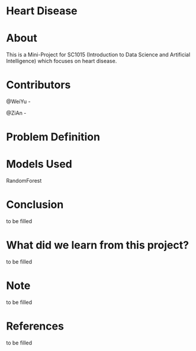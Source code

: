 # Heart Disease

# About

This is a Mini-Project for SC1015 (Introduction to Data Science and Artificial Intelligence) which focuses on heart disease. 

# Contributors

@WeiYu -

@ZiAn - 


# Problem Definition


# Models Used

RandomForest

# Conclusion

to be filled

# What did we learn from this project?

to be filled

# Note

to be filled


# References

to be filled
